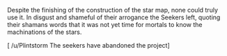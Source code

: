 Despite the finishing of the construction of the star map, none could truly use it. In disgust and shameful of their arrogance the Seekers left, quoting their shamans words that it was not yet time for mortals to know the machinations of the stars.

\[ /u/Plintstorm The seekers have abandoned the project\]